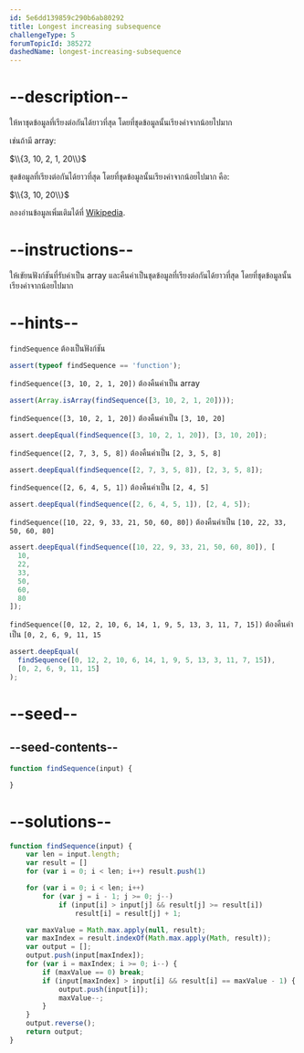 ```yaml
---
id: 5e6dd139859c290b6ab80292
title: Longest increasing subsequence
challengeType: 5
forumTopicId: 385272
dashedName: longest-increasing-subsequence
---
```


# --description--

ให้หาชุดข้อมูลที่เรียงต่อกันได้ยาวที่สุด โดยที่ชุดข้อมูลนั้นเรียงค่าจากน้อยไปมาก

เช่นถ้ามี array:

$\\{3, 10, 2, 1, 20\\}$

ชุดข้อมูลที่เรียงต่อกันได้ยาวที่สุด โดยที่ชุดข้อมูลนั้นเรียงค่าจากน้อยไปมาก คือ:

$\\{3, 10, 20\\}$

ลองอ่านข้อมูลเพิ่มเติมได้ที่ [Wikipedia](<https://en.wikipedia.org/wiki/Longest increasing subsequence>).

# --instructions--

ให้เขัยนฟังก์ชันที่รับค่าเป็น array และคืนค่าเป็นชุดข้อมูลที่เรียงต่อกันได้ยาวที่สุด โดยที่ชุดข้อมูลนั้นเรียงค่าจากน้อยไปมาก

# --hints--

`findSequence` ต้องเป็นฟังก์ชัน

```js
assert(typeof findSequence == 'function');
```

`findSequence([3, 10, 2, 1, 20])` ต้องคืนค่าเป็น array

```js
assert(Array.isArray(findSequence([3, 10, 2, 1, 20])));
```

`findSequence([3, 10, 2, 1, 20])` ต้องคืนค่าเป็น `[3, 10, 20]`

```js
assert.deepEqual(findSequence([3, 10, 2, 1, 20]), [3, 10, 20]);
```

`findSequence([2, 7, 3, 5, 8])` ต้องคืนค่าเป็น `[2, 3, 5, 8]`

```js
assert.deepEqual(findSequence([2, 7, 3, 5, 8]), [2, 3, 5, 8]);
```

`findSequence([2, 6, 4, 5, 1])` ต้องคืนค่าเป็น `[2, 4, 5]`

```js
assert.deepEqual(findSequence([2, 6, 4, 5, 1]), [2, 4, 5]);
```

`findSequence([10, 22, 9, 33, 21, 50, 60, 80])` ต้องคืนค่าเป็น `[10, 22, 33, 50, 60, 80]`

```js
assert.deepEqual(findSequence([10, 22, 9, 33, 21, 50, 60, 80]), [
  10,
  22,
  33,
  50,
  60,
  80
]);
```

`findSequence([0, 12, 2, 10, 6, 14, 1, 9, 5, 13, 3, 11, 7, 15])` ต้องคืนค่าเป็น `[0, 2, 6, 9, 11, 15`

```js
assert.deepEqual(
  findSequence([0, 12, 2, 10, 6, 14, 1, 9, 5, 13, 3, 11, 7, 15]),
  [0, 2, 6, 9, 11, 15]
);
```

# --seed--

## --seed-contents--

```js
function findSequence(input) {

}
```

# --solutions--

```js
function findSequence(input) {
    var len = input.length;
    var result = []
    for (var i = 0; i < len; i++) result.push(1)

    for (var i = 0; i < len; i++)
        for (var j = i - 1; j >= 0; j--)
            if (input[i] > input[j] && result[j] >= result[i])
                result[i] = result[j] + 1;

    var maxValue = Math.max.apply(null, result);
    var maxIndex = result.indexOf(Math.max.apply(Math, result));
    var output = [];
    output.push(input[maxIndex]);
    for (var i = maxIndex; i >= 0; i--) {
        if (maxValue == 0) break;
        if (input[maxIndex] > input[i] && result[i] == maxValue - 1) {
            output.push(input[i]);
            maxValue--;
        }
    }
    output.reverse();
    return output;
}
```
